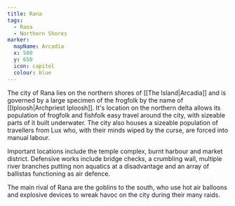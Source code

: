 ```yaml
---
title: Rana
tags:
  - Rana
  - Northern Shores
marker:
  mapName: Arcadia
  x: 500
  y: 650
  icon: capitol
  colour: blue
---
```


The city of Rana lies on the northern shores of [[The Island|Arcadia]] and is governed by a large specimen of the frogfolk by the name of [[Iploosh|Archpriest Iploosh]]. It's location on the northern delta allows its population of frogfolk and fishfolk easy travel around the city, with sizeable parts of it built underwater. The city also houses a sizeable population of travellers from Lux who, with their minds wiped by the curse, are forced into manual labour.

Important locations include the temple complex, burnt harbour and market district. Defensive works include bridge checks, a crumbling wall, multiple river branches putting non aquatics at a disadvantage and an array of ballistas functioning as air defence.

The main rival of Rana are the goblins to the south, who use hot air balloons and explosive devices to wreak havoc on the city during their many raids.
